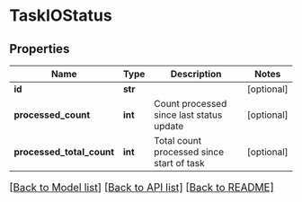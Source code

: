 # TaskIOStatus

## Properties
Name | Type | Description | Notes
------------ | ------------- | ------------- | -------------
**id** | **str** |  | [optional] 
**processed_count** | **int** | Count processed since last status update | [optional] 
**processed_total_count** | **int** | Total count processed since start of task | [optional] 

[[Back to Model list]](../README.md#documentation-for-models) [[Back to API list]](../README.md#documentation-for-api-endpoints) [[Back to README]](../README.md)

<style>
     p, ul, ol, li { font-size: 18px !important;}
</style>


